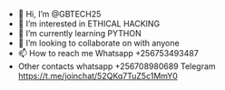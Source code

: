 - 👋 Hi, I’m @GBTECH25
- 👀 I’m interested in ETHICAL HACKING
- 🌱 I’m currently learning PYTHON
- 💞️ I’m looking to collaborate on with anyone 
- 📫 How to reach me Whatsapp +256753493487
- Other contacts whatsapp +256708980689
                     Telegram https://t.me/joinchat/52QKq7TuZ5c1MmY0

<!---
GBTECH25/GBTECH25 is a ✨ special ✨ repository because its `README.md` (this file) appears on your GitHub profile.
You can click the Preview link to take a look at your changes.
--->
